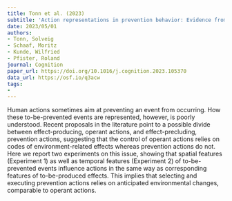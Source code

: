 ```yaml
---
title: Tonn et al. (2023)
subtitle: 'Action representations in prevention behavior: Evidence from motor execution'
date: 2023/05/01
authors:
- Tonn, Solveig
- Schaaf, Moritz
- Kunde, Wilfried
- Pfister, Roland
journal: Cognition
paper_url: https://doi.org/10.1016/j.cognition.2023.105370
data_url: https://osf.io/q3acw
tags:
- 
---
```


Human actions sometimes aim at preventing an event from occurring. How these to-be-prevented events are represented, however, is poorly understood. Recent proposals in the literature point to a possible divide between effect-producing, operant actions, and effect-precluding, prevention actions, suggesting that the control of operant actions relies on codes of environment-related effects whereas prevention actions do not. Here we report two experiments on this issue, showing that spatial features (Experiment 1) as well as temporal features (Experiment 2) of to-be-prevented events influence actions in the same way as corresponding features of to-be-produced effects. This implies that selecting and executing prevention actions relies on anticipated environmental changes, comparable to operant actions.
